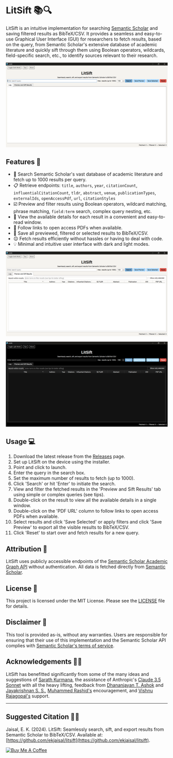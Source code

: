# LitSift 📚🔍

LitSift is an intuitive implementation for searching [Semantic Scholar](https://www.semanticscholar.org) and saving filtered results as BibTeX/CSV. It provides a seamless and easy-to-use Graphical User Interface (GUI) for researchers to fetch results, based on the query, from Semantic Scholar's extensive database of academic literature and quickly sift through them using Boolean operators, wildcards, field-specific search, etc., to identify sources relevant to their research.

![LitSift Main Interface](assets/screenshots/main_interface.png)

## Features 🌟

  -  🔎 Search Semantic Scholar's vast database of academic literature and fetch up to 1000 results per query.
  -  📋 Retrieve endpoints: `title`, `authors`, `year`, `citationCount`, `influentialCitationCount`, `tldr`, `abstract`, `venue`, `publicationTypes`, `externalIds`, `openAccessPdf`, `url`, `citationStyles`
  -  ☑️ Preview and filter results using Boolean operators, wildcard matching, phrase matching, `field:term` search, complex query nesting, etc.
  -  👀 View the available details for each result in a convenient and easy-to-read window.
  -  📄 Follow links to open access PDFs when available.
  -  💾 Save all previewed, filtered or selected results to BibTeX/CSV.
  -  😌 Fetch results efficiently without hassles or having to deal with code.
  -  💡 Minimal and intuitive user interface with dark and light modes.

![LitSift Main Interface](assets/screenshots/preview_light.png)

![LitSift Main Interface](assets/screenshots/preview_dark.png)

## Usage 💻

1.  Download the latest release from the [Releases](https://github.com/ekjaisal/LitSift/releases) page.
2.  Set up LitSift on the device using the installer.
3.  Point and click to launch.
4.  Enter the query in the search box.
5.  Set the maximum number of results to fetch (up to 1000).
6.  Click 'Search' or hit 'Enter' to initiate the search.
7.  View and filter the fetched results in the 'Preview and Sift Results' tab using simple or complex queries (see tips).
8.  Double-click on the result to view all the available details in a single window.
9.  Double-click on the 'PDF URL' column to follow links to open access PDFs when available.
10.  Select results and click 'Save Selected' or apply filters and click 'Save Preview' to export all the visible results to BibTeX/CSV.
11.  Click 'Reset' to start over and fetch results for a new query.

## Attribution 🙂

LitSift uses publicly accessible endpoints of the [Semantic Scholar Academic Graph API](https://www.semanticscholar.org/product/api) without authentication. All data is fetched directly from [Semantic Scholar](https://www.semanticscholar.org).

## License 📄

This project is licensed under the MIT License. Please see the [LICENSE](LICENSE) file for details.

## Disclaimer 📣

This tool is provided as-is, without any warranties. Users are responsible for ensuring that their use of this implementation and the Semantic Scholar API complies with [Semantic Scholar's terms of service](https://www.semanticscholar.org/product/api).

## Acknowledgements 🤝🏾

LitSift has benefitted significantly from some of the many ideas and suggestions of [Sarath Kurmana](https://github.com/sarathkurmana), the assistance of Anthropic's [Claude 3.5 Sonnet](https://www.anthropic.com/news/claude-3-5-sonnet) with all the heavy lifting, feedback from [Dhananjayan T. Ashok](https://in.linkedin.com/in/dhananjayan-ashok-geology) and [Jayakrishnan S. S.](https://www.linkedin.com/in/jayakrishnan-s-s-342416181), [Muhammed Rashid's](https://github.com/muhammedrashidx) encouragement, and [Vishnu Rajagopal's](https://vishnurajagopal.in) support.

---

## Suggested Citation ✍🏽

Jaisal, E. K. (2024). LitSift: Seamlessly search, sift, and export results from Semantic Scholar to BibTeX/CSV. Available at: [https://github.com/ekjaisal/litsift](https://github.com/ekjaisal/litsift).

<a href="https://www.buymeacoffee.com/ekjaisal" target="_blank"><img src="https://cdn.buymeacoffee.com/buttons/v2/default-yellow.png" alt="Buy Me A Coffee" style="height: 40px !important;width: 160px !important;" ></a>
